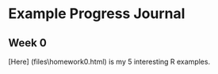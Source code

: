 # Example Progress Journal

## Week 0 

[Here] (files\homework0.html) is my 5 interesting R examples.